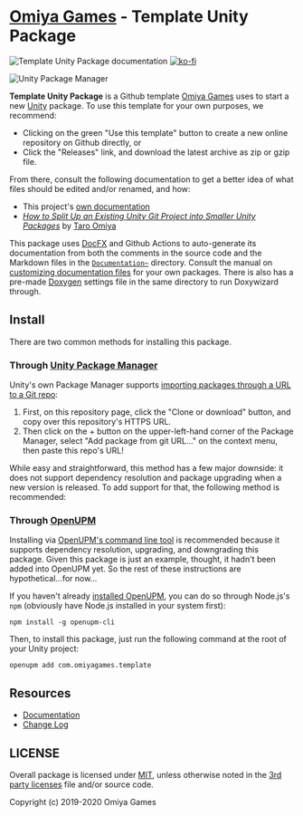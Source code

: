 # [Omiya Games](https://www.omiyagames.com/) - Template Unity Package

![Template Unity Package documentation](https://github.com/OmiyaGames/template-unity-package/workflows/Host%20DocFX%20Documentation/badge.svg) [![ko-fi](https://www.ko-fi.com/img/githubbutton_sm.svg)](https://ko-fi.com/I3I51KS8F)

![Unity Package Manager](https://omiyagames.github.io/template-unity-package/resources/preview.png)

**Template Unity Package** is a Github template [Omiya Games](https://www.omiyagames.com/) uses to start a new [Unity](https://unity.com/) package.  To use this template for your own purposes, we recommend:

- Clicking on the green "Use this template" button to create a new online repository on Github directly, or
- Click the "Releases" link, and download the latest archive as zip or gzip file.

From there, consult the following documentation to get a better idea of what files should be edited and/or renamed, and how:

- This project's [own documentation](https://omiyagames.github.io/template-unity-package/)
- [*How to Split Up an Existing Unity Git Project into Smaller Unity Packages*](https://www.taroomiya.com/2020/04/29/how-to-split-up-an-existing-unity-git-project-into-smaller-unity-packages/) by [Taro Omiya](https://github.com/japtar10101)

This package uses [DocFX](https://dotnet.github.io/docfx/) and Github Actions to auto-generate its documentation from both the comments in the source code and the Markdown files in the [`Documentation~`](/Documentation~) directory.  Consult the manual on [customizing documentation files](https://omiyagames.github.io/template-unity-package/manual/customizeDocumentation.html) for your own packages.  There is also has a pre-made [Doxygen](https://github.com/doxygen/doxygen) settings file in the same directory to run Doxywizard through.

## Install

There are two common methods for installing this package.

### Through [Unity Package Manager](https://docs.unity3d.com/Manual/upm-ui-giturl.html)

Unity's own Package Manager supports [importing packages through a URL to a Git repo](https://docs.unity3d.com/Manual/upm-ui-giturl.html):

1. First, on this repository page, click the "Clone or download" button, and copy over this repository's HTTPS URL.  
2. Then click on the + button on the upper-left-hand corner of the Package Manager, select "Add package from git URL..." on the context menu, then paste this repo's URL!

While easy and straightforward, this method has a few major downside: it does not support dependency resolution and package upgrading when a new version is released.  To add support for that, the following method is recommended:

### Through [OpenUPM](https://openupm.com/)

Installing via [OpenUPM's command line tool](https://openupm.com/) is recommended because it supports dependency resolution, upgrading, and downgrading this package.  Given this package is just an example, thought, it hadn't been added into OpenUPM yet.  So the rest of these instructions are hypothetical...for now...

If you haven't already [installed OpenUPM](https://openupm.com/docs/getting-started.html#installing-openupm-cli), you can do so through Node.js's `npm` (obviously have Node.js installed in your system first):
```
npm install -g openupm-cli
```
Then, to install this package, just run the following command at the root of your Unity project:
```
openupm add com.omiyagames.template
```

## Resources

- [Documentation](https://omiyagames.github.io/template-unity-package/)
- [Change Log](/CHANGELOG.md)

## LICENSE

Overall package is licensed under [MIT](/LICENSE.md), unless otherwise noted in the [3rd party licenses](/THIRD%20PARTY%20NOTICES.md) file and/or source code.

Copyright (c) 2019-2020 Omiya Games
